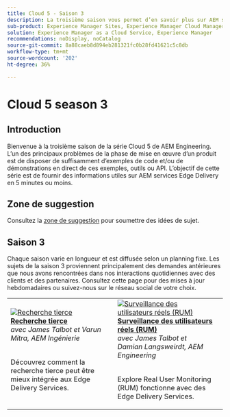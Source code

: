 ```yaml
---
title: Cloud 5 - Saison 3
description: La troisième saison vous permet d’en savoir plus sur AEM service de diffusion Edge au moyen d’entretiens approfondis avec des experts qui ont travaillé sur des projets complexes.
sub-product: Experience Manager Sites, Experience Manager Cloud Manager, Experience Manager Assets
solution: Experience Manager as a Cloud Service, Experience Manager
recommendations: noDisplay, noCatalog
source-git-commit: 8a88caeb8d894eb281321fc0b28fd41621c5c8db
workflow-type: tm+mt
source-wordcount: '202'
ht-degree: 36%

---
```



# Cloud 5 season 3

## Introduction

Bienvenue à la troisième saison de la série Cloud 5 de AEM Engineering. L’un des principaux problèmes de la phase de mise en œuvre d’un produit est de disposer de suffisamment d’exemples de code et/ou de démonstrations en direct de ces exemples, outils ou API. L’objectif de cette série est de fournir des informations utiles sur AEM services Edge Delivery en 5 minutes ou moins.

## Zone de suggestion

Consultez la [zone de suggestion](https://forms.office.com/r/74P5Xz4UH0) pour soumettre des idées de sujet.

## Saison 3

Chaque saison varie en longueur et est diffusée selon un planning fixe. Les sujets de la saison 3 proviennent principalement des demandes antérieures que nous avons rencontrées dans nos interactions quotidiennes avec des clients et des partenaires. Consultez cette page pour des mises à jour hebdomadaires ou suivez-nous sur le réseau social de votre choix.

<table>
    <tr>
        <td>
            <a href="./season-3/cloud5-3rd-party-search.md">
                <img alt="Recherche tierce" src="https://video.tv.adobe.com/v/3427040?format=jpeg"/>
            </a>
            <div>
                <a href="./season-3/cloud5-3rd-party-search.md">
                <strong>Recherche tierce</strong></a>        
                <br/><em>avec James Talbot et Varun Mitra, AEM Ingénierie</em>
            </div>
            <p>
                <br/>
                Découvrez comment la recherche tierce peut être mieux intégrée aux Edge Delivery Services.
            </p>
        </td>   
        <td>
            <a href="./season-3/cloud5-rum.md">
                <img alt="Surveillance des utilisateurs réels (RUM)" src="https://video.tv.adobe.com/v/3427495?format=jpeg"/>
            </a>
            <div>
                <a href="./season-3/cloud5-rum.md">
                <strong>Surveillance des utilisateurs réels (RUM)</strong></a>        
                <br/><em>avec James Talbot et Damian Langsweirdt, AEM Engineering</em>
            </div>
            <p>
                <br/>
                Explore Real User Monitoring (RUM) fonctionne avec des Edge Delivery Services.
            </p>
        </td>   
         <td>           
         </td> 
  </tr>  
</table>

